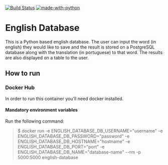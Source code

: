 [![Build Status](https://img.shields.io/docker/cloud/build/alineem/dice-roll)](https://hub.docker.com/repository/docker/alineem/dice-roll/builds) [![made-with-python](https://img.shields.io/badge/Made%20with-Python-1f425f.svg)](https://www.python.org/)

# English Database 

This is a Python based english database. The user can input the word (in english) they would like to save and the result is stored on a PostgreSQL database along with the translation (in portuguese) to that word.
The results are also displayed on a table to the user. 

## How to run

### Docker Hub
In order to run this container you'll need docker installed.

#### Mandatory environment variables

Run the following command:

>$ docker run -e ENGLISH_DATABASE_DB_USERNAME="username" -e ENGLISH_DATABASE_DB_PASSWORD="password" -e ENGLISH_DATABASE_DB_HOSTNAME="hostname" -e ENGLISH_DATABASE_DB_PORT="port" -e ENGLISH_DATABASE_DB_NAME="database-name" --rm -p 5000:5000 english-database